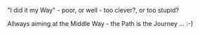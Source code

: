 "I did it my Way" - poor, or well - too clever?, or too stupid?

Allways aiming at the Middle Way - the Path is the Journey ... :-)
